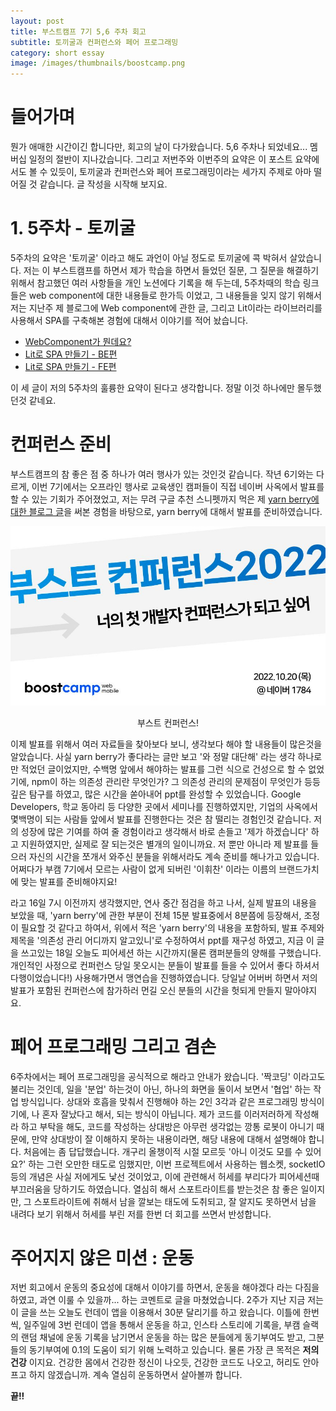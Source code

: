 ```yaml
---
layout: post
title: 부스트캠프 7기 5,6 주차 회고
subtitle: 토끼굴과 컨퍼런스와 페어 프로그래밍
category: short essay
image: /images/thumbnails/boostcamp.png
---
```


# 들어가며

뭔가 애매한 시간이긴 합니다만, 회고의 날이 다가왔습니다. 5,6 주차나 되었네요... 멤버십 일정의 절반이 지나갔습니다. 그리고 저번주와 이번주의 요약은 이 포스트 요약에서도 볼 수 있듯이, 토끼굴과 컨퍼런스와 페어 프로그래밍이라는 세가지 주제로 아마 떨어질 것 같습니다. 글 작성을 시작해 보지요.

# 1. 5주차 - 토끼굴

5주차의 요약은 '토끼굴' 이라고 해도 과언이 아닐 정도로 토끼굴에 콕 박혀서 살았습니다. 저는 이 부스트캠프를 하면서 제가 학습을 하면서 들었던 질문, 그 질문을 해결하기 위해서 참고했던 여러 사항들을 개인 노션에다 기록을 해 두는데, 5주차때의 학습 링크들은 web component에 대한 내용들로 한가득 이었고, 그 내용들을 잊지 않기 위해서 저는 지난주 제 블로그에 Web component에 관한 글, 그리고 Lit이라는 라이브러리를 사용해서 SPA를 구축해본 경험에 대해서 이야기를 적어 놨습니다.

- [WebComponent가 뭔데요?](/what-is-web-component)
- [Lit로 SPA 만들기 - BE편](/setting-litelement-spa-server)
- [Lit로 SPA 만들기 - FE편](/setting-litelement-spa-client)

이 세 글이 저의 5주차의 훌륭한 요약이 된다고 생각합니다. 정말 이것 하나에만 몰두했던것 같네요.

# 컨퍼런스 준비

부스트캠프의 참 좋은 점 중 하나가 여러 행사가 있는 것인것 같습니다. 작년 6기와는 다르게, 이번 7기에서는 오프라인 행사로 교육생인 캠퍼들이 직접 네이버 사옥에서 발표를 할 수 있는 기회가 주어졌었고, 저는 무려 구글 추천 스니펫까지 먹은 제 [yarn berry에 대한 블로그 글](/setting-yarn-berry)을 써본 경험을 바탕으로, yarn berry에 대해서 발표를 준비하였습니다.

![boostConference](/images/personal/boostConference.jpg)

<div style="display:flex;justify-content:center">부스트 컨퍼런스!</div>

이제 발표를 위해서 여러 자료들을 찾아보다 보니, 생각보다 해야 할 내용들이 많은것을 알았습니다. 사실 yarn berry가 좋다라는 글만 보고 '와 정말 대단해' 라는 생각 하나로만 적었던 글이었지만, 수백명 앞에서 해야하는 발표를 그런 식으로 건성으로 할 수 없었기에, npm이 하는 의존성 관리란 무엇인가? 그 의존성 관리의 문제점이 무엇인가 등등 깊은 탐구를 하였고, 많은 시간을 쏟아내어 ppt를 완성할 수 있었습니다. Google Developers, 학교 동아리 등 다양한 곳에서 세미나를 진행하였지만, 기업의 사옥에서 몇백명이 되는 사람들 앞에서 발표를 진행한다는 것은 참 떨리는 경험인것 같습니다. 저의 성장에 많은 기여를 하여 줄 경험이라고 생각해서 바로 손들고 '제가 하겠습니다' 하고 지원하였지만, 실제로 잘 되는것은 별개의 일이니까요. 저 뿐만 아니라 제 발표를 들으러 자신의 시간을 쪼개서 와주신 분들을 위해서라도 계속 준비를 해나가고 있습니다. 어쩌다가 부캠 7기에서 모르는 사람이 없게 되버린 '이휘찬' 이라는 이름의 브랜드가치에 맞는 발표를 준비해야지요!

라고 16일 7시 이전까지 생각했지만, 연사 중간 점검을 하고 나서, 실제 발표의 내용을 보았을 때, 'yarn berry'에 관한 부분이 전체 15분 발표중에서 8분쯤에 등장해서, 조정이 필요할 것 같다고 하여서, 위에서 적은 'yarn berry'의 내용을 포함하되, 발표 주제와 제목을 '의존성 관리 어디까지 알고있니'로 수정하여서 ppt를 재구성 하였고, 지금 이 글을 쓰고있는 18일 오늘도 피어세션 하는 시간까지(물론 캠퍼분들의 양해를 구했습니다. 개인적인 사정으로 컨퍼런스 당일 못오시는 분들이 발표를 들을 수 있어서 좋다 하셔서 다행이었습니다!) 사용해가면서 맹연습을 진행하였습니다. 당일날 어버버 하면서 저의 발표가 포함된 컨퍼런스에 참가하러 먼길 오신 분들의 시간을 헛되게 만들지 말아야지요.

# 페어 프로그래밍 그리고 겸손

6주차에서는 페어 프로그래밍을 공식적으로 해라고 안내가 왔습니다. '짝코딩' 이라고도 불리는 것인데, 일을 '분업' 하는것이 아닌, 하나의 화면을 둘이서 보면서 '협업' 하는 작업 방식입니다. 상대와 호흡을 맞춰서 진행해야 하는 2인 3각과 같은 프로그래밍 방식이기에, 나 혼자 잘났다고 해서, 되는 방식이 아닙니다. 제가 코드를 이러저러하게 작성해라 하고 부탁을 해도, 코드를 작성하는 상대방은 아무런 생각없는 깡통 로봇이 아니기 때문에, 만약 상대방이 잘 이해하지 못하는 내용이라면, 해당 내용에 대해서 설명해야 합니다. 처음에는 좀 답답했습니다. 개구리 올챙이적 시절 모르듯 '아니 이것도 모를 수 있어요?' 하는 그런 오만한 태도로 임했지만, 이번 프로젝트에서 사용하는 웹소켓, socketIO 등의 개념은 사실 저에게도 낯선 것이었고, 이에 관련해서 허세를 부리다가 피어세션때 부끄러움을 당하기도 하였습니다. 열심히 해서 스포트라이트를 받는것은 참 좋은 일이지만, 그 스포트라이트에 취해서 남을 깔보는 태도에 도취되고, 잘 알지도 못하면서 남을 내려다 보기 위해서 허세를 부린 저를 한번 더 회고를 쓰면서 반성합니다.

# 주어지지 않은 미션 : 운동

저번 회고에서 운동의 중요성에 대해서 이야기를 하면서, 운동을 해야겠다 라는 다짐을 하였고, 과연 이룰 수 있을까... 하는 코멘트로 글을 마쳤었습니다. 2주가 지난 지금 저는 이 글을 쓰는 오늘도 런데이 앱을 이용해서 30분 달리기를 하고 왔습니다. 이틀에 한번씩, 일주일에 3번 런데이 앱을 통해서 운동을 하고, 인스타 스토리에 기록을, 부캠 슬랙의 랜덤 채널에 운동 기록을 남기면서 운동을 하는 많은 분들에게 동기부여도 받고, 그분들의 동기부여에 0.1의 도움이 되기 위해 노력하고 있습니다. 물론 가장 큰 목적은 **저의 건강** 이지요. 건강한 몸에서 건강한 정신이 나오듯, 건강한 코드도 나오고, 허리도 안아프고 하지 않겠습니까. 계속 열심히 운동하면서 살아볼까 합니다.

**끝!!**
